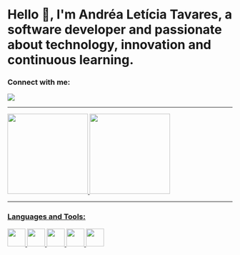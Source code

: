 # Hello 👋, I'm Andréa Letícia Tavares, a software developer and passionate about technology, innovation and continuous learning.

### Connect with me:
<a href="https://www.linkedin.com/in/andrealeticiatavares" target="_blank"><img loading="lazy" src="https://img.shields.io/badge/-LinkedIn-%230077B5?style=for-the-badge&logo=linkedin&logoColor=white" target="_blank"></a> 

---
<div>
<a href="https://github.com/andrealeticiatavares">
<img loading="lazy" height="180em" src="https://github-readme-stats.vercel.app/api/top-langs/?username=andrealeticiatavares&layout=compact&langs_count=7&theme=dracula"/>
<img loading="lazy" height="180em" src="https://github-readme-stats.vercel.app/api?username=andrealeticiatavares&show_icons=true&theme=dracula&include_all_commits=true&count_private=true"/>
</div> 

---

### Languages and Tools:  

<img src="https://cdn.jsdelivr.net/gh/devicons/devicon/icons/python/python-original.svg" width="40" height="40"/> 
<img src="https://cdn.jsdelivr.net/gh/devicons/devicon/icons/django/django-plain.svg" width="40" height="40"/>
<img src="https://cdn.jsdelivr.net/gh/devicons/devicon/icons/fastapi/fastapi-original.svg" width="40" height="40"/>
<img src="https://cdn.jsdelivr.net/gh/devicons/devicon/icons/docker/docker-original.svg" width="40" height="40"/>
<img src="https://cdn.jsdelivr.net/gh/devicons/devicon/icons/postgresql/postgresql-original.svg" width="40" height="40"/>  

